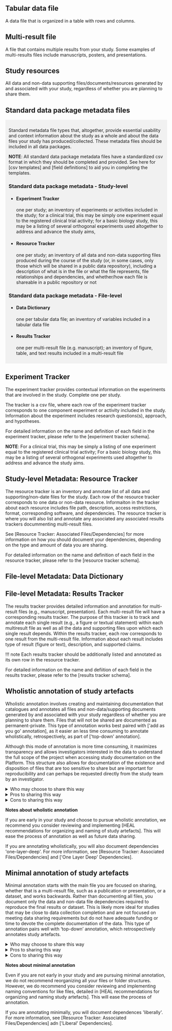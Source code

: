 ## Tabular data file
A data file that is organized in a table with rows and columns.

## Multi-result file
A file that contains multiple results from your study. Some examples of multi-results files include manuscripts, posters, and presentations.

## Study resources
All data and non-data supporting files/documents/resources generated by and associated with your study, regardless of whether you are planning to share them.

## Standard data package metadata files

<div markdown="1" style="background-color:rgba(0, 0, 0, 0.0470588); text-align:left; vertical-align: top; padding:10px 10px;">

Standard metadata file types that, altogether, provide essential usability and context information about the study as a whole and about the data files your study has produced/collected. These metadata files should be included in all data packages. 

**NOTE**: All standard data package metadata files have a standardized csv format in which they should be completed and provided. See here for [csv templates] and [field definitions] to aid you in completing the templates. 



### Standard data package metadata - Study-level 


* #### **Experiment Tracker**
     one per study; an inventory of experiments or activities included in the study; for a clinical trial, this may be simply one experiment equal to the registered clinical trial activity; for a basic biology study, this may be a listing of several orthogonal experiments used altogether to address and advance the study aims, 
* #### **Resource Tracker**
     one per study; an inventory of all data and non-data supporting files produced during the course of the study (or, in some cases, only those which will be shared in a public data repository), including a description of what is in the file or what the file represents, file relationships and dependencies, and whether/how each file is shareable in a public repository or not  

### Standard data package metadata - File-level 

* #### **Data Dictionary**
     one per tabular data file; an inventory of variables included in a tabular data file 
* #### **Results Tracker**
     one per multi-result file (e.g. manuscript); an inventory of figure, table, and text results included in a multi-result file 

</div>

## Experiment Tracker
The experiment tracker provides contextual information on the experiments that are involved in the study. Complete one per study.

The tracker is a csv file, where each row of the experiment tracker corresponds to one component experiment or activity included in the study. Information about the experiment includes research questions(s), approach, and hypotheses.

For detailed information on the name and definition of each field in the experiment tracker, please refer to the [experiment tracker schema].

**NOTE**: For a clinical trial, this may be simply a listing of one experiment equal to the registered clinical trial activity; For a basic biology study, this may be a listing of several orthogonal experiments used altogether to address and advance the study aims. 

## Study-level Metadata: Resource Tracker
The resource tracker is an inventory and annotate list of all data and supporting/non-date files for the study. Each row of the resource tracker corresponds to one data or non-data resource. Informaiton in the tracker about each resource includes file path, description, access restrictions, format, corresponding software, and dependencies. The resource tracker is where you will also list and annotate any associated any associated results trackers docummenting multi-result files.

See [Resource Tracker: Associated Files/Dependencies] for more information on how you should document your dependencies, depending on the type and amount of data you are sharing.

For detailed information on the name and definition of each field in the resource tracker, please refer to the [resource tracker schema].

## File-level Metadata: Data Dictionary

## File-level Metadata: Results Tracker
The results tracker provides detailed information and annotation for multi-result files (e.g., manuscript, presentation). Each multi-result file will have a corresponding results tracker. The purpose of this tracker is to track and annotate each single result (e.g., a figure or textual statement) within each multiresult file as well as all the data and supporting files upon which each single result depends. Within the results tracker, each row corresponds to one result from the multi-result file. Information about each result includes type of result (figure or text), description, and supported claims. 

!!! note
    Each results tracker should be additionally listed and annotated as its own row in the resource tracker.

For detailed information on the name and defiition of each field in the results tracker, please refer to the [results tracker schema].

## Wholistic annotation of study artefacts
Wholistic annotation involves creating and maintaining documentation that catalogues and annotates all files and non-data/supporting documents generated by and associated with your study regardless of whether you are planning to share them. Files that will not be shared are documented as permanent-private. This type of annotation works best paired with ['add as you go' annotation], as it easier an less time consuming to annotate wholistically, retrospectively, as part of ['top-down' annotation].

Although this mode of annotation is more time consuming, it maximizes transparency and allows investigators interested in the data to understand the full scope of the project when accessing study documentation on the Platform. This structure also allows for documentation of the existence and disposition of files that are too sensitive to share but are important for reproducibility and can perhaps be requested directly from the study team by an investigator.

<details>
<summary> Who may choose to share this way</summary>
    <ul>
    <li> Study groups that have not started collecting data or are very early in the data collection process.</li> 
    <li> Study groups that are earlier in the process and are interested in understanding and implementing a file and folder structure that facilitates data sharing in the future.</li>
    <li> Study groups that want to maximise the amount of information that they share about their study.</li>

</details>

<details>
<summary> Pros to sharing this way</summary>
    <ul>
    <li> You get the benefit of full local annotation, which not only maximizes the usefulness of your data for other investigators but also can be helpful internally, especially in preserving knowledge about the data even as team members may change over the course of the study.</li>
    <li> Although more time consuming at the beginning, integration of this process into your workflows allows for documentation and annotation in parts as you move through the study, so that you do not need to compile all that information at the end of the study, retrospectively.</li>
    <li> Documenting and sharing all metadata associated with your study can increase the discoverability of your study.</li>

</details>

<details>
<summary> Cons to sharing this way</summary>
    <ul>
    <li> More time consuming, because it requires you to set up the structures to fully catalogue all data and non-data/supporting files that are relevant to your study.</li>

</details>

**Notes about wholistic annotation**

If you are early in your study and choose to pursue wholistic annotation, we recommend you consider reviewing and implementing [HEAL recommendations for organizing and naming of study artefacts]. This will ease the process of annotation as well as future data sharing.

If you are annotating wholistically, you will also document dependencies 'one-layer-deep'. For more information, see [Resource Tracker: Associated Files/Dependencies] and ['One Layer Deep' Dependencies].


## Minimal annotation of study artefacts
Minimal annotation starts with the main file you are focused on sharing, whether that is a multi-result file, such as a publication or presentation, or a dataset, and works backwards. Rather than documenting all files, you document only the data and non-data file dependencies required to reproduce the final results or dataset. This is likely more ideal for studies that may be close to data collection completion and are not focused on meeting data sharing requirements but do not have adequate funding or time to devote the complete documentation of the data. This type of annotation pairs well with ‘top-down’ annotation, which retrospectively annotates study artefacts.

<details>
<summary> Who may choose to share this way</summary>
    <ul>
    <li> Study groups that may be finished or close to finished collecting data and have already produced results files (e.g., figures, draft publications/NIH reports, etc.) </li>
    <li> Study groups that want to meet minimal data sharing requirements of sharing data underlying published results</li>
</details>

<details>
<summary> Pros to sharing this way</summary>
    <ul>
    <li> You only catalog the data and non-data/supporting files that you will share/submit to a repository.</li>
    <li> This is less work than fully cataloguing all data and non-data/supporting files relevant to a study (including files you will not share/submit to a repository), especially if the study is well underway or complete/nearing completion and/or does not have resources or time set aside for a complete file inventory.</li>
    <li>This approach allows you to fulfill the minimal data sharing requirements of sharing data underlying published results.</li>
</details>

<details>
<summary> Cons to sharing this way</summary>
    <ul>
    <li> You don’t get the full local annotation benefit that would come with fully cataloguing all data and non-data/supporting files relevant to a study (including files you will not share/submit to a repository), and how they relate to each other and to published results – these benefits include <i>facilitating continuity and passed-down knowledge within study groups</i>, and discovery, sharing, and re-use of the data and knowledge produced by the study outside of the original study group.</li>
    <li>You don’t get the full benefit of the added discoverability that data-package level metadata can provide.</li>
</details>


**Notes about minimal annotation**

Even if you are not early in your study and are pursuing minimal annotation, we do not recommend reorganizing all your files or folder structures. However, we do recommend you consider reviewing and implementing naming conventions for like files, detailed in [HEAL recommendations for organizing and naming study artefacts]. This will ease the process of annotation.

If you are annotating minimally, you will document dependences 'liberally'. For more information, see [Resource Tracker: Associated Files/Dependencies] adn ['Liberal' Dependencies].

